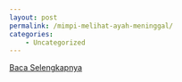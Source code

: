 ```yaml
---
layout: post
permalink: /mimpi-melihat-ayah-meninggal/
categories:
    - Uncategorized
---
```


[Baca Selengkapnya](/05)